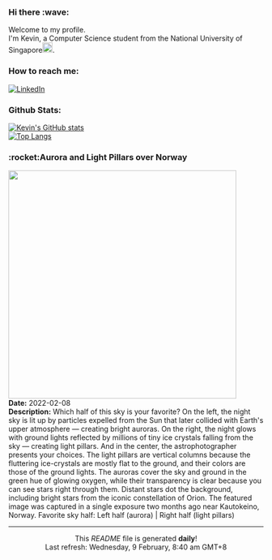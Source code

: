 <h3>Hi there :wave:</h3>

Welcome to my profile.   
I'm Kevin, a Computer Science student from the National University of Singapore<img src="https://img.icons8.com/color/96/000000/singapore-circular.png" width="20px"/>.</p>

<h3>How to reach me: </h3>
<a href="https://www.linkedin.com/in/kevin-foong/"><img alt="LinkedIn" src="https://img.shields.io/badge/linkedin-%230077B5.svg?&style=for-the-badge&logo=linkedin&logoColor=white" /></a> 

<h3>Github Stats: </h3> 

[![Kevin's GitHub stats](https://github-readme-stats.vercel.app/api?username=kevin9foong&theme=tokyonight)](https://github.com/anuraghazra/github-readme-stats) <br/>
[![Top Langs](https://github-readme-stats.vercel.app/api/top-langs/?username=kevin9foong&layout=compact&theme=tokyonight)](https://github.com/anuraghazra/github-readme-stats)

<h3>:rocket:Aurora and Light Pillars over Norway</h3> 
<img width="450" src="https:&#x2F;&#x2F;apod.nasa.gov&#x2F;apod&#x2F;image&#x2F;2202&#x2F;AuroraPillars_Correia_4898.jpg" /><br/>
<b>Date:</b> 2022-02-08<br/>
<b>Description:</b> Which half of this sky is your favorite? On the left, the night sky is lit up by particles expelled from the Sun that later collided with Earth&#39;s upper atmosphere — creating bright auroras.  On the right, the night glows with ground lights reflected by millions of tiny ice crystals falling from the sky — creating  light pillars.  And in the center, the astrophotographer presents your choices. The light pillars are vertical columns because the fluttering ice-crystals are mostly flat to the ground, and their colors are those of the ground lights. The auroras cover the sky and ground in the green hue of glowing oxygen, while their transparency is clear because you can see stars right through them. Distant stars dot the background, including bright stars from the iconic constellation of Orion.  The featured image was captured in a single exposure two months ago near Kautokeino, Norway.   Favorite sky half: Left half (aurora) | Right half (light pillars)<br/>

------------
<p align="center">This <i>README</i> file is generated <b>daily</b>!</br>
Last refresh: Wednesday, 9 February, 8:40 am GMT+8<br />